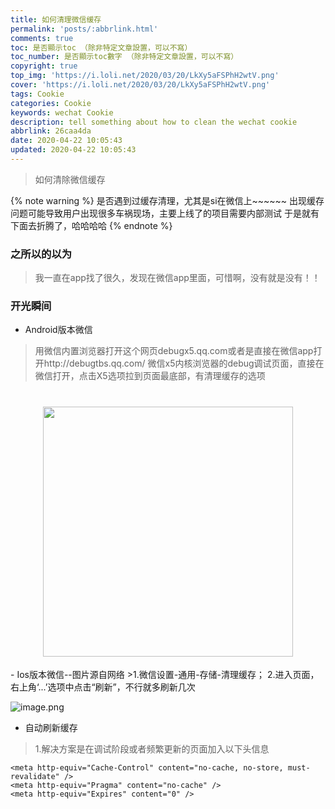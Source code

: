 ```yaml
---
title: 如何清理微信缓存
permalink: 'posts/:abbrlink.html'
comments: true
toc: 是否顯示toc （除非特定文章設置，可以不寫）
toc_number: 是否顯示toc數字 （除非特定文章設置，可以不寫）
copyright: true
top_img: 'https://i.loli.net/2020/03/20/LkXy5aFSPhH2wtV.png'
cover: 'https://i.loli.net/2020/03/20/LkXy5aFSPhH2wtV.png'
tags: Cookie
categories: Cookie
keywords: wechat Cookie
description: tell something about how to clean the wechat cookie
abbrlink: 26caa4da
date: 2020-04-22 10:05:43
updated: 2020-04-22 10:05:43
---
```


<blockquote class="blockquote-center">如何清除微信缓存</blockquote>
{% note warning %}
是否遇到过缓存清理，尤其是si在微信上~~~~~~
出现缓存问题可能导致用户出现很多车祸现场，主要上线了的项目需要内部测试
于是就有下面去折腾了，哈哈哈哈
{% endnote %}

### 之所以的以为
>我一直在app找了很久，发现在微信app里面，可惜啊，没有就是没有！！
### 开光瞬间
- Android版本微信
>用微信内置浏览器打开这个网页debugx5.qq.com或者是直接在微信app打开http://debugtbs.qq.com/
微信x5内核浏览器的debug调试页面，直接在微信打开，点击X5选项拉到页面最底部，有清理缓存的选项
<h1 align="center"><a target="_blank" herf="####" alt="shareRepository"><img src="https://i.loli.net/2020/04/22/VHLWXGuz8w5NsYp.jpg" width = "400" style="max-width:100%;align:center"/></a></h1>
- Ios版本微信--图片源自网络
>1.微信设置-通用-存储-清理缓存；
 2.进入页面，右上角‘...’选项中点击“刷新”，不行就多刷新几次

![image.png](https://i.loli.net/2020/04/22/491url8j6DQEbJa.png)
- 自动刷新缓存
>1.解决方案是在调试阶段或者频繁更新的页面加入以下头信息
```
<meta http-equiv="Cache-Control" content="no-cache, no-store, must-revalidate" />
<meta http-equiv="Pragma" content="no-cache" />
<meta http-equiv="Expires" content="0" />
```